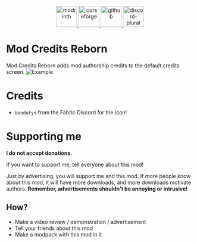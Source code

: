 <div align="center">
    <a href="https://modrinth.com/mod/mod-credits-reborn">
        <img alt="modrinth" height="56" src="https://cdn.jsdelivr.net/npm/@intergrav/devins-badges@3/assets/cozy-minimal/available/modrinth_vector.svg">
    </a>
    <a href="https://www.curseforge.com/minecraft/mc-mods/mod-credits-reborn">
        <img alt="curseforge" height="56" src="https://cdn.jsdelivr.net/npm/@intergrav/devins-badges@3/assets/cozy-minimal/available/curseforge_vector.svg">
    </a>
    <a href="https://github.com/Raik176/mod-credits-reborn">
        <img alt="github" height="56" src="https://cdn.jsdelivr.net/npm/@intergrav/devins-badges@3/assets/cozy-minimal/available/github_vector.svg">
    </a>
    <a href="https://discord.gg/FpEReTJbSA">
        <img alt="discord-plural" height="56" src="https://cdn.jsdelivr.net/npm/@intergrav/devins-badges@3/assets/cozy-minimal/social/discord-plural_vector.svg">
    </a>
</div>

# Mod Credits Reborn
Mod Credits Reborn adds mod authorship credits to the default credits screen.
![Example](https://i.imgur.com/dsKRUOR.png)

# Credits
* `bandutys` from the Fabric Discord for the icon!

# Supporting me
**I do not accept donations.**

If you want to support me, tell everyone about this mod!

Just by advertising, you will support me and this mod. If more people know about this mod, it will have more downloads, and more downloads motivate authors. **Remember, advertisements shouldn't be annoying or intrusive!**

## How?
  * Make a video review / demonstration / advertisement
  * Tell your friends about this mod
  * Make a modpack with this mod in it
